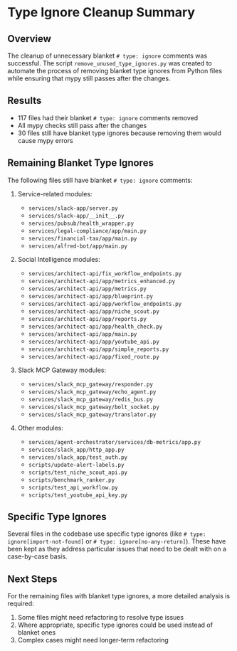 # Type Ignore Cleanup Summary

## Overview

The cleanup of unnecessary blanket `# type: ignore` comments was successful. The script `remove_unused_type_ignores.py` was created to automate the process of removing blanket type ignores from Python files while ensuring that mypy still passes after the changes.

## Results

- 117 files had their blanket `# type: ignore` comments removed
- All mypy checks still pass after the changes
- 30 files still have blanket type ignores because removing them would cause mypy errors

## Remaining Blanket Type Ignores

The following files still have blanket `# type: ignore` comments:

1. Service-related modules:
   - `services/slack-app/server.py`
   - `services/slack-app/__init__.py`
   - `services/pubsub/health_wrapper.py`
   - `services/legal-compliance/app/main.py`
   - `services/financial-tax/app/main.py`
   - `services/alfred-bot/app/main.py`

2. Social Intelligence modules:
   - `services/architect-api/fix_workflow_endpoints.py`
   - `services/architect-api/app/metrics_enhanced.py`
   - `services/architect-api/app/metrics.py`
   - `services/architect-api/app/blueprint.py`
   - `services/architect-api/app/workflow_endpoints.py`
   - `services/architect-api/app/niche_scout.py`
   - `services/architect-api/app/reports.py`
   - `services/architect-api/app/health_check.py`
   - `services/architect-api/app/main.py`
   - `services/architect-api/app/youtube_api.py`
   - `services/architect-api/app/simple_reports.py`
   - `services/architect-api/app/fixed_route.py`

3. Slack MCP Gateway modules:
   - `services/slack_mcp_gateway/responder.py`
   - `services/slack_mcp_gateway/echo_agent.py`
   - `services/slack_mcp_gateway/redis_bus.py`
   - `services/slack_mcp_gateway/bolt_socket.py`
   - `services/slack_mcp_gateway/translator.py`

4. Other modules:
   - `services/agent-orchestrator/services/db-metrics/app.py`
   - `services/slack_app/http_app.py`
   - `services/slack_app/test_auth.py`
   - `scripts/update-alert-labels.py`
   - `scripts/test_niche_scout_api.py`
   - `scripts/benchmark_ranker.py`
   - `scripts/test_api_workflow.py`
   - `scripts/test_youtube_api_key.py`

## Specific Type Ignores

Several files in the codebase use specific type ignores (like `# type: ignore[import-not-found]` or `# type: ignore[no-any-return]`). These have been kept as they address particular issues that need to be dealt with on a case-by-case basis.

## Next Steps

For the remaining files with blanket type ignores, a more detailed analysis is required:

1. Some files might need refactoring to resolve type issues
2. Where appropriate, specific type ignores could be used instead of blanket ones
3. Complex cases might need longer-term refactoring
